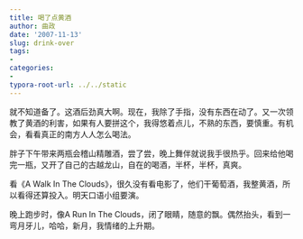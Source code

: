 ```yaml
---
title: 喝了点黄酒
author: 曲政
date: '2007-11-13'
slug: drink-over
tags:
- 
categories:
- 
typora-root-url: ../../static
---
```


就不知道备了。这酒后劲真大啊。现在，我除了手指，没有东西在动了。又一次领教了黄酒的利害，如果有人要拼这个，我得悠着点儿，不熟的东西，要慎重。有机会，看看真正的南方人人怎么喝法。

胖子下午带来两瓶会稽山精雕酒，尝了尝，晚上舞伴就说我手很热乎。回来给他喝完一瓶，又开了自己的古越龙山，自在的喝酒，半杯，半杯，真爽。 

看《A Walk In The Clouds》，很久没有看电影了，他们干葡萄酒，我整黄酒，所以看得还算投入。明天口语小组要演。

晚上跑步时，像A Run In The Clouds，闭了眼睛，随意的飘。偶然抬头，看到一弯月牙儿，哈哈，新月，我情绪的上升期。                                                                                            